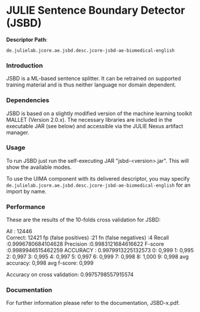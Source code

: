 # JULIE Sentence Boundary Detector (JSBD)  

**Descriptor Path**:
```
de.julielab.jcore.ae.jsbd.desc.jcore-jsbd-ae-biomedical-english
```

### Introduction
JSBD is a ML-based sentence splitter. It can be retrained on supported
training material and is thus neither language nor domain dependent.



### Dependencies
JSBD is based on a slightly modified version of the machine learning toolkit MALLET (Version 2.0.x). The necessary libraries are included in the executable JAR (see below) and accessible via the JULIE Nexus artifact manager.


### Usage
To run JSBD just run the self-executing JAR "jsbd-&lt;version&gt;.jar". This will show the available modes.

To use the UIMA component with its delivered descriptor, you may specify `de.julielab.jcore.ae.jsbd.desc.jcore-jsbd-ae-biomedical-english` for an import by name.

### Performance
These are the results of the 10-folds cross validation for JSBD:

All : 12446<br>
Correct: 12421
fp (false positives) :21
fn (false negatives) :4
Recall :0.9996780684104628
Precision :0.9983121684616622
F-score :0.9989946515462259
ACCURACY : 0.9979913225132573
0: 0,999
1: 0,995
2: 0,997
3: 0,995
4: 0,997
5: 0,997
6: 0,999
7: 0,998
8: 1,000
9: 0,998
avg accuracy: 0,998
avg f-score: 0,999

Accuracy on cross validation: 0.9975798557915574

### Documentation
For further information please refer to the documentation, JSBD-x.pdf.

